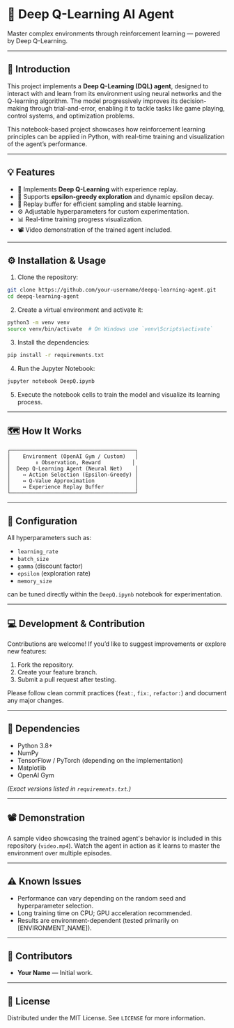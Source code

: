 
# 🧠 Deep Q-Learning AI Agent

Master complex environments through reinforcement learning — powered by Deep Q-Learning.

---

## 📝 Introduction

This project implements a **Deep Q-Learning (DQL) agent**, designed to interact with and learn from its environment using neural networks and the Q-learning algorithm. The model progressively improves its decision-making through trial-and-error, enabling it to tackle tasks like game playing, control systems, and optimization problems.

This notebook-based project showcases how reinforcement learning principles can be applied in Python, with real-time training and visualization of the agent’s performance.

---

## 💡 Features

- 🏹 Implements **Deep Q-Learning** with experience replay.
- 🔁 Supports **epsilon-greedy exploration** and dynamic epsilon decay.
- 💾 Replay buffer for efficient sampling and stable learning.
- ⚙️ Adjustable hyperparameters for custom experimentation.
- 📊 Real-time training progress visualization.
- 📽️ Video demonstration of the trained agent included.

---

## ⚙️ Installation & Usage

1. Clone the repository:

```bash
git clone https://github.com/your-username/deepq-learning-agent.git
cd deepq-learning-agent
```

2. Create a virtual environment and activate it:

```bash
python3 -m venv venv
source venv/bin/activate  # On Windows use `venv\Scripts\activate`
```

3. Install the dependencies:

```bash
pip install -r requirements.txt
```

4. Run the Jupyter Notebook:

```bash
jupyter notebook DeepQ.ipynb
```

5. Execute the notebook cells to train the model and visualize its learning process.

---

## 🗺️ How It Works

```
┌────────────────────────────────────────┐
│    Environment (OpenAI Gym / Custom)   │
│        ↕ Observation, Reward          │
│  Deep Q-Learning Agent (Neural Net)    │
│    ↔ Action Selection (Epsilon-Greedy) │
│    ↔ Q-Value Approximation             │
│    ↔ Experience Replay Buffer          │
└────────────────────────────────────────┘
```

---

## 🔧 Configuration

All hyperparameters such as:

- `learning_rate`
- `batch_size`
- `gamma` (discount factor)
- `epsilon` (exploration rate)
- `memory_size`

can be tuned directly within the `DeepQ.ipynb` notebook for experimentation.

---

## 💻 Development & Contribution

Contributions are welcome! If you’d like to suggest improvements or explore new features:

1. Fork the repository.
2. Create your feature branch.
3. Submit a pull request after testing.

Please follow clean commit practices (`feat:`, `fix:`, `refactor:`) and document any major changes.

---

## 🧠 Dependencies

- Python 3.8+
- NumPy
- TensorFlow / PyTorch (depending on the implementation)
- Matplotlib
- OpenAI Gym

*(Exact versions listed in `requirements.txt`.)*

---

## 📽️ Demonstration

A sample video showcasing the trained agent's behavior is included in this repository (`video.mp4`). Watch the agent in action as it learns to master the environment over multiple episodes.

---

## ⚠️ Known Issues

- Performance can vary depending on the random seed and hyperparameter selection.
- Long training time on CPU; GPU acceleration recommended.
- Results are environment-dependent (tested primarily on [ENVIRONMENT_NAME]).

---

## 🤝 Contributors

- **Your Name** — Initial work.

---

## 🪪 License

Distributed under the MIT License. See `LICENSE` for more information.
